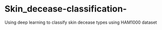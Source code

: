 # Skin_decease-classification-
Using deep learning to classify skin decease types using HAM1000 dataset
